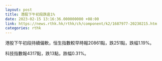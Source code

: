 ```yaml
---
layout: post
title: 港股下午初段跌逾1%
date: 2023-02-15 13:16:36.000000000 +08:00
link: https://news.rthk.hk/rthk/ch/component/k2/1687977-20230215.htm
categories: rthk
---
```


港股下午初段持續偏軟，恒生指數較早時報20861點，跌251點，跌幅1.19%。

科技指數報4317點，跌13點，跌幅0.31%。
